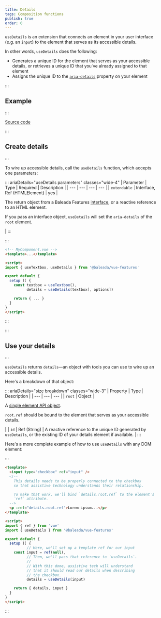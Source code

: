 ```yaml
---
title: Details
tags: Composition functions
publish: true
order: 0
---
```


`useDetails` is an extension that connects an element in your user interface (e.g. an `input`) to the element that serves as its accessible details.

In other words, `useDetails` does the following:
- Generates a unique ID for the element that serves as your accessible details, or retrieves a unique ID that you've already assigned to that element
- Assigns the unique ID to the [`aria-details`](https://www.w3.org/TR/wai-aria-1.2/#aria-details) property on your element


:::
## Example
:::

[Source code](https://github.com/baleada/docs/blob/main/src/components/ExampleUseDetails.vue)

<ExampleUseDetails class="with-mt" />


:::
## Create details
:::

To wire up accessible details, call the `useDetails` function, which accepts one parameters:

::: ariaDetails="useDetails parameters" classes="wide-4"
| Parameter | Type | Required | Description |
| --- | --- | --- | --- |
| `extendable` | Interface, Ref (HTMLElement) | yes | <p>The return object from a Baleada Features [interface](/docs/features#using-functions), or a reactive reference to an HTML element.</p><p>If you pass an interface object, `useDetails` will set the `aria-details` of the `root` element.</p> |
:::

:::
```html
<!-- MyComponent.vue -->
<template>...</template>

<script>
import { useTextbox, useDetails } from '@baleada/vue-features'

export default {
  setup () {
    const textbox = useTextbox(),
          details = useDetails(textbox[, options])

    return { ... }
  }
}
</script>
```
:::


:::
## Use your details
:::

`useDetails` returns `details`—an object with tools you can use to wire up an accessible details.

Here's a breakdown of that object:

::: ariaDetails="size breakdown" classes="wide-3"
| Property | Type | Description |
| --- | --- | --- |
| `root` | Object | <p>A [single element API object](/docs/features/element-api).</p><p>`root.ref` should be bound to the element that serves as your accessible details.</p> |
| `id` | Ref (String) | A reactive reference to the unique ID generated by `useDetails`, or the existing ID of your details element if available. |
:::


Here's a more complete example of how to use `useDetails` with any DOM element:

:::
```html
<template>
  <input type="checkbox" ref="input" />
  <!--
    This details needs to be properly connected to the checkbox
    so that assistive technology understands their relationship.

    To make that work, we'll bind `details.root.ref` to the element's
    `ref` attribute.
  -->
  <p :ref="details.root.ref">Lorem ipsum...</p>
</template>

<script>
import { ref } from 'vue'
import { useDetails } from '@baleada/vue-features'

export default {
  setup () {
          // Here, we'll set up a template ref for our input
    const input = ref(null),
          // Then, we'll pass that reference to `useDetails`.
          //
          // With this done, assistive tech will understand
          // that it should read our details when describing
          // the checkbox.
          details = useDetails(input)

    return { details, input }
  }
}
</script>
```
:::
